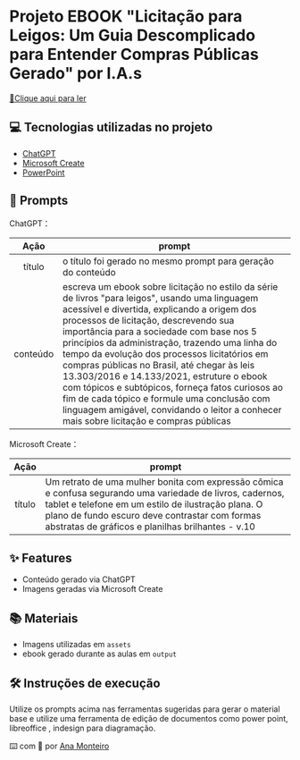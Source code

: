 # Projeto EBOOK "Licitação para Leigos: Um Guia Descomplicado para Entender Compras Públicas Gerado" por I.A.s

<a href="Licitação-para-Leigos-ebook.pdf" title="View PDF now"> 📕Clique aqui para ler</a>

## 💻 Tecnologias utilizadas no projeto

- [ChatGPT](https://chat.openai.com/) 
- [Microsoft Create](https://create.microsoft.com/pt-br/features/ai-image-generator)
- [PowerPoint](https://www.microsoft.com/en/microsoft-365/powerpoint)

## 🧠 Prompts


ChatGPT：

|   Ação   | prompt                                                                                                                                                                                                                                                                         |
| :------: | ------------------------------------------------------------------------------------------------------------------------------------------------------------------------------------------------------------------------------------------------------------------------------ |
|  título  | o título foi gerado no mesmo prompt para geração do conteúdo                                                        |
| conteúdo | escreva um ebook sobre licitação no estilo da série de livros "para leigos", usando uma linguagem acessível e divertida, explicando a origem dos processos de licitação, descrevendo sua importância para a sociedade com base nos 5 princípios da administração, trazendo uma linha do tempo da evolução dos processos licitatórios em compras públicas no Brasil, até chegar às leis 13.303/2016 e 14.133/2021, estruture o ebook com tópicos e subtópicos, forneça fatos curiosos ao fim de cada tópico e formule uma conclusão com linguagem amigável, convidando o leitor a conhecer mais sobre licitação e compras públicas |


Microsoft Create：

|  Ação  | prompt                                                                                 |
| :----: | -------------------------------------------------------------------------------------- |
| título | Um retrato de uma mulher bonita com expressão cômica e confusa segurando uma variedade de livros, cadernos, tablet e telefone em um estilo de ilustração plana. O plano de fundo escuro deve contrastar com formas abstratas de gráficos e planilhas brilhantes - v.10 |

## ✨ Features

- Conteúdo gerado via ChatGPT
- Imagens geradas via Microsoft Create

## 📚 Materiais

- Imagens utilizadas em `assets`
- ebook gerado durante as aulas em `output`

## 🛠️ Instruções de execução

Utilize os prompts acima nas ferramentas sugeridas para gerar o material base e utilize uma ferramenta de edição de documentos como power point, libreoffice , indesign para diagramação.

⌨️ com 💜 por [Ana Monteiro](https://github.com/apm-x)
